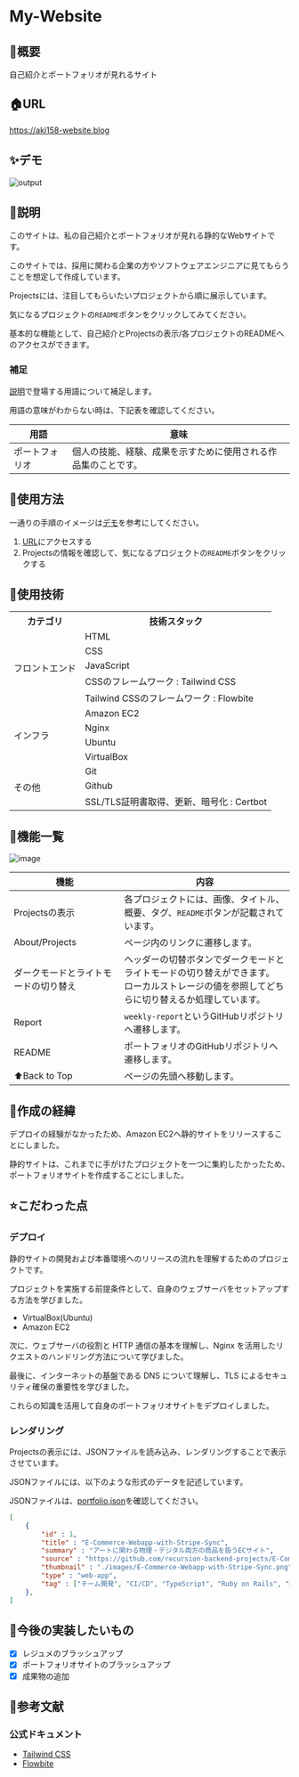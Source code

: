 # My-Website

## 🌱概要
自己紹介とポートフォリオが見れるサイト

## 🏠URL
https://aki158-website.blog

## ✨デモ

![output](https://github.com/Aki158/My-Website/assets/119317071/def3b33f-bb4d-47d0-9a1d-c95385c979cc)

## 📝説明
このサイトは、私の自己紹介とポートフォリオが見れる静的なWebサイトです。

このサイトでは、採用に関わる企業の方やソフトウェアエンジニアに見てもらうことを想定して作成しています。

Projectsには、注目してもらいたいプロジェクトから順に展示しています。

気になるプロジェクトの`README`ボタンをクリックしてみてください。

基本的な機能として、自己紹介とProjectsの表示/各プロジェクトのREADMEへのアクセスができます。

### 補足
[説明](#説明)で登場する用語について補足します。

用語の意味がわからない時は、下記表を確認してください。

| 用語 | 意味 |
| ------- | ------- |
| ポートフォリオ | 個人の技能、経験、成果を示すために使用される作品集のことです。 |

## 🚀使用方法
一通りの手順のイメージは[デモ](#デモ)を参考にしてください。

1. [URL](#url)にアクセスする
2. Projectsの情報を確認して、気になるプロジェクトの`README`ボタンをクリックする

## 💾使用技術
<table>
<tr>
  <th>カテゴリ</th>
  <th>技術スタック</th>
</tr>
<tr>
  <td rowspan=5>フロントエンド</td>
  <td>HTML</td>
</tr>
<tr>
  <td>CSS</td>
</tr>
<tr>
  <td>JavaScript</td>
</tr>
<tr>
  <td>CSSのフレームワーク : Tailwind CSS</td>
</tr>
<tr>
  <td>Tailwind CSSのフレームワーク : Flowbite</td>
</tr>
<tr>
  <td rowspan=4>インフラ</td>
  <td>Amazon EC2</td>
</tr>
<tr>
  <td>Nginx</td>
</tr>
<tr>
  <td>Ubuntu</td>
</tr>
<tr>
  <td>VirtualBox</td>
</tr>
<tr>
  <td rowspan=3>その他</td>
  <td>Git</td>
</tr>
<tr>
  <td>Github</td>
</tr>
<tr>
  <td>SSL/TLS証明書取得、更新、暗号化 : Certbot</td>
</tr>
</table>

## 👀機能一覧
![image](https://github.com/Aki158/My-Website/assets/119317071/439a2c4c-c6af-42a5-8fc5-20b94d5a4f54)

| 機能 | 内容 |
| ------- | ------- |
| Projectsの表示 | 各プロジェクトには、画像、タイトル、概要、タグ、`README`ボタンが記載されています。 |
| About/Projects | ページ内のリンクに遷移します。 |
| ダークモードとライトモードの切り替え | ヘッダーの切替ボタンでダークモードとライトモードの切り替えができます。<br>ローカルストレージの値を参照してどちらに切り替えるか処理しています。 |
| Report | `weekly-report`というGitHubリポジトリへ遷移します。 |
| README | ポートフォリオのGitHubリポジトリへ遷移します。 |
| ⬆︎Back to Top | ページの先頭へ移動します。 |

## 📜作成の経緯

デプロイの経験がなかったため、Amazon EC2へ静的サイトをリリースすることにしました。

静的サイトは、これまでに手がけたプロジェクトを一つに集約したかったため、ポートフォリオサイトを作成することにしました。

## ⭐️こだわった点

### デプロイ

静的サイトの開発および本番環境へのリリースの流れを理解するためのプロジェクトです。

プロジェクトを実施する前提条件として、自身のウェブサーバをセットアップする方法を学びました。

- VirtualBox(Ubuntu)
- Amazon EC2

次に、ウェブサーバの役割と HTTP 通信の基本を理解し、Nginx を活用したリクエストのハンドリング方法について学びました。

最後に、インターネットの基盤である DNS について理解し、TLS によるセキュリティ確保の重要性を学びました。

これらの知識を活用して自身のポートフォリオサイトをデプロイしました。

### レンダリング

Projectsの表示には、JSONファイルを読み込み、レンダリングすることで表示させています。

JSONファイルには、以下のような形式のデータを記述しています。

JSONファイルは、[portfolio.json](https://github.com/Aki158/My-Website/blob/main/src/json/portfolio.json)を確認してください。

```json
[
    {
        "id" : 1,
        "title" : "E-Commerce-Webapp-with-Stripe-Sync",
        "summary" : "アートに関わる物理・デジタル両方の商品を扱うECサイト",
        "source" : "https://github.com/recursion-backend-projects/E-Commerce-Webapp-with-Stripe-Sync",
        "thumbnail" : "./images/E-Commerce-Webapp-with-Stripe-Sync.png",
        "type" : "web-app",
        "tag" : ["チーム開発", "CI/CD", "TypeScript", "Ruby on Rails", "MySQL", "Docker", "GitHub Actions","AWS"]
    },
]
```

## 📮今後の実装したいもの
- [x] レジュメのブラッシュアップ
- [x] ポートフォリオサイトのブラッシュアップ
- [x] 成果物の追加

## 📑参考文献
### 公式ドキュメント
- [Tailwind CSS](https://tailwindcss.com/)
- [Flowbite](https://flowbite.com/)
